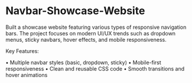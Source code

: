 # Navbar-Showcase-Website

Built a showcase website featuring various types of responsive navigation bars. The project focuses on modern UI/UX trends such as dropdown menus, sticky navbars, hover effects, and mobile responsiveness.

Key Features:

•	Multiple navbar styles (basic, dropdown, sticky)
•	Mobile-first responsiveness
•	Clean and reusable CSS code
•	Smooth transitions and hover animations
